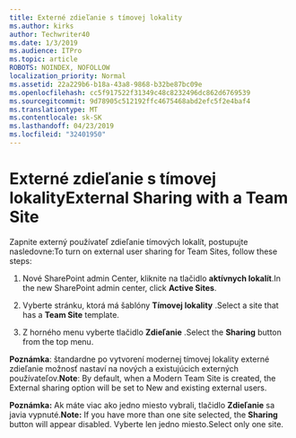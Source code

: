 ```yaml
---
title: Externé zdieľanie s tímovej lokality
ms.author: kirks
author: Techwriter40
ms.date: 1/3/2019
ms.audience: ITPro
ms.topic: article
ROBOTS: NOINDEX, NOFOLLOW
localization_priority: Normal
ms.assetid: 22a229b6-b18a-43a8-9868-b32be87bc09e
ms.openlocfilehash: cc5f917522f31349c48c8232496dc862d6769539
ms.sourcegitcommit: 9d78905c512192ffc4675468abd2efc5f2e4baf4
ms.translationtype: MT
ms.contentlocale: sk-SK
ms.lasthandoff: 04/23/2019
ms.locfileid: "32401950"
---
```

# <a name="external-sharing-with-a-team-site"></a><span data-ttu-id="8fa85-102">Externé zdieľanie s tímovej lokality</span><span class="sxs-lookup"><span data-stu-id="8fa85-102">External Sharing with a Team Site</span></span>

<span data-ttu-id="8fa85-103">Zapnite externý používateľ zdieľanie tímových lokalít, postupujte nasledovne:</span><span class="sxs-lookup"><span data-stu-id="8fa85-103">To turn on external user sharing for Team Sites, follow these steps:</span></span> 
  
1. <span data-ttu-id="8fa85-104">Nové SharePoint admin Center, kliknite na tlačidlo **aktívnych lokalít**.</span><span class="sxs-lookup"><span data-stu-id="8fa85-104">In the new SharePoint admin center, click **Active Sites**.</span></span>
  
2. <span data-ttu-id="8fa85-105">Vyberte stránku, ktorá má šablóny **Tímovej lokality** .</span><span class="sxs-lookup"><span data-stu-id="8fa85-105">Select a site that has a **Team Site** template.</span></span> 
  
3. <span data-ttu-id="8fa85-106">Z horného menu vyberte tlačidlo **Zdieľanie** .</span><span class="sxs-lookup"><span data-stu-id="8fa85-106">Select the **Sharing** button from the top menu.</span></span> 
  
 <span data-ttu-id="8fa85-107">**Poznámka**: štandardne po vytvorení modernej tímovej lokality externé zdieľanie možnosť nastaví na nových a existujúcich externých používateľov.</span><span class="sxs-lookup"><span data-stu-id="8fa85-107">**Note**: By default, when a Modern Team Site is created, the External sharing option will be set to New and existing external users.</span></span> 
  
 <span data-ttu-id="8fa85-108">**Poznámka:** Ak máte viac ako jedno miesto vybrali, tlačidlo **Zdieľanie** sa javia vypnuté.</span><span class="sxs-lookup"><span data-stu-id="8fa85-108">**Note:** If you have more than one site selected, the **Sharing** button will appear disabled.</span></span> <span data-ttu-id="8fa85-109">Vyberte len jedno miesto.</span><span class="sxs-lookup"><span data-stu-id="8fa85-109">Select only one site.</span></span> 
  

